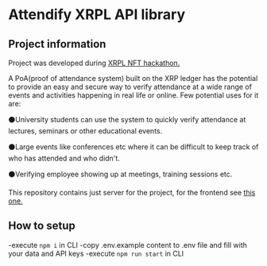 # Attendify XRPL API library

## Project information

Project was developed during [XRPL NFT hackathon.](https://devpost.com/software/xrp-nft-attendence)

A PoA(proof of attendance system) built on the XRP ledger has the potential to provide an easy and secure way to verify attendance at a wide range of events and activities happening in real life or online. Few potential uses for it are: 

⚫University students can use the system to quickly verify attendance at lectures, seminars or other educational events. 

⚫Large events like conferences etc where it can be difficult to keep track of who has attended and who didn't. 

⚫Verifying employee showing up at meetings, training sessions etc.

This repository contains just server for the project, for the frontend see [this one.](https://github.com/JustAnotherDevv/XRPledgerAttendance)

## How to setup

-execute `npm i` in CLI
-copy .env.example content to .env file and fill with your data and API keys
-execute `npm run start` in CLI

